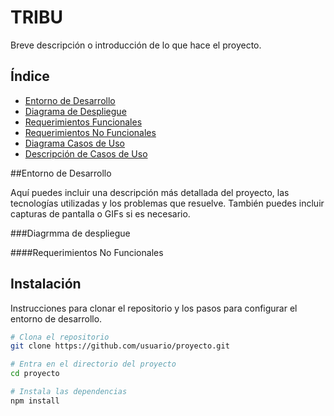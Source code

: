 # TRIBU
Breve descripción o introducción de lo que hace el proyecto.

## Índice

- [Entorno de Desarrollo](##instalacion)
- [Diagrama de Despliegue](###diagrama)
- [Requerimientos Funcionales](###funcionales)
- [Requerimientos No Funcionales](####nofuncionales)
- [Diagrama Casos de Uso](#####diagramaCasosUso)
- [Descripción de Casos de Uso](######casosUsoDescripcion)
  

##Entorno de Desarrollo

Aquí puedes incluir una descripción más detallada del proyecto, las tecnologías utilizadas y los problemas que resuelve. También puedes incluir capturas de pantalla o GIFs si es necesario.

###Diagrmma de despliegue


####Requerimientos No Funcionales

## Instalación

Instrucciones para clonar el repositorio y los pasos para configurar el entorno de desarrollo.

```bash
# Clona el repositorio
git clone https://github.com/usuario/proyecto.git

# Entra en el directorio del proyecto
cd proyecto

# Instala las dependencias
npm install
